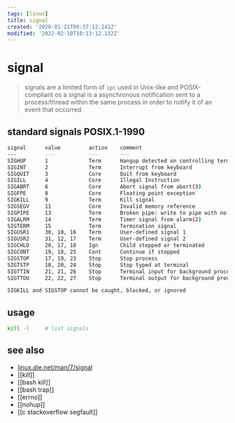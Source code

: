 ```yaml
---
tags: [linux]
title: signal
created: '2020-01-21T09:37:12.241Z'
modified: '2022-02-10T10:13:12.132Z'
---
```


# signal

> signals are a limited form of `ipc` used in Unix-like and POSIX-compliant os
> a signal is a asynchronous notification sent to a process/thread within the same process in order to notify it of an event that occurred

## standard signals POSIX.1-1990
 
```sh
signal      value         action    comment
---         ---           ---       ---
SIGHUP      1             Term      Hangup detected on controlling terminal or death of controlling process
SIGINT      2             Term      Interrupt from keyboard
SIGQUIT     3             Core      Quit from keyboard
SIGILL      4             Core      Illegal Instruction
SIGABRT     6             Core      Abort signal from abort(3)
SIGFPE      8             Core      Floating point exception
SIGKILL     9             Term      Kill signal
SIGSEGV     11            Core      Invalid memory reference
SIGPIPE     13            Term      Broken pipe: write to pipe with no readers
SIGALRM     14            Term      Timer signal from alarm(2)
SIGTERM     15            Term      Termination signal
SIGUSR1     30, 10, 16    Term      User-defined signal 1
SIGUSR2     31, 12, 17    Term      User-defined signal 2
SIGCHLD     20, 17, 18    Ign       Child stopped or terminated
SIGCONT     19, 18, 25    Cont      Continue if stopped
SIGSTOP     17, 19, 23    Stop      Stop process
SIGTSTP     18, 20, 24    Stop      Stop typed at terminal
SIGTTIN     21, 21, 26    Stop      Terminal input for background process
SIGTTOU     22, 22, 27    Stop      Terminal output for background process

SIGKILL and SIGSTOP cannot be caught, blocked, or ignored
```

## usage

```sh
kill -l     # list signals
```

## see also

- [linux.die.net/man/7/signal](https://linux.die.net/man/7/signal)
- [[kill]]
- [[bash kill]]
- [[bash trap]]
- [[errno]]
- [[nohup]]
- [[c stackoverflow segfault]]
